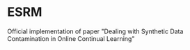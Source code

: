 # ESRM
Official implementation of paper "Dealing with Synthetic Data Contamination in Online Continual Learning"
